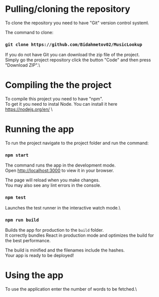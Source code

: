 # Pulling/cloning the repository

To clone the repository you need to have "Git" version control system\

The command to clone:

### `git clone https://github.com/Bidahmetov02/MusicLookup`

If you do not have Git you can download the zip file of the project.\
Simply go the project repository click the button "Code" and then press "Download ZIP".\

# Compiling the the project

To compile this project you need to have "npm".\
To get it you need to instal Node. You can install it here https://nodejs.org/en/ \

# Running the app

To run the project navigate to the project folder and run the command:

### `npm start`

The command runs the app in the development mode.\
Open [http://localhost:3000](http://localhost:3000) to view it in your browser.

The page will reload when you make changes.\
You may also see any lint errors in the console.

### `npm test`

Launches the test runner in the interactive watch mode.\

### `npm run build`

Builds the app for production to the `build` folder.\
It correctly bundles React in production mode and optimizes the build for the best performance.

The build is minified and the filenames include the hashes.\
Your app is ready to be deployed!

# Using the app

To use the application enter the number of words to be fetched.\


